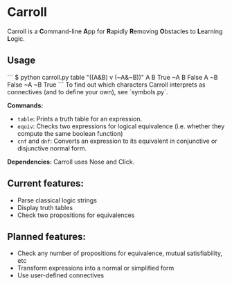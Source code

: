 # Carroll
Carroll is a **C**ommand-line **A**pp for **R**apidly **R**emoving **O**bstacles to **L**earning **L**ogic.

<h2>Usage</h2>
```
$ python carroll.py table "((A&B) v (~A&~B))"
 A  B  True
~A  B  False
 A ~B  False
~A ~B  True
```
To find out which characters Carroll interprets as connectives (and to define your own), see `symbols.py`.

**Commands:**

 - ```table```: Prints a truth table for an expression.
 - ```equiv```: Checks two expressions for logical equivalence (i.e. whether they compute the same boolean function)
 - ```cnf``` and ```dnf```: Converts an expression to its equivalent in conjunctive or disjunctive normal form.

**Dependencies:** Carroll uses Nose and Click.

<h2>Current features:</h2>

 - Parse classical logic strings
 - Display truth tables
 - Check two propositions for equivalences

<h2>Planned features:</h2>

 - Check any number of propositions for equivalence, mutual satisfiability, etc
 - Transform expressions into a normal or simplified form
 - Use user-defined connectives
